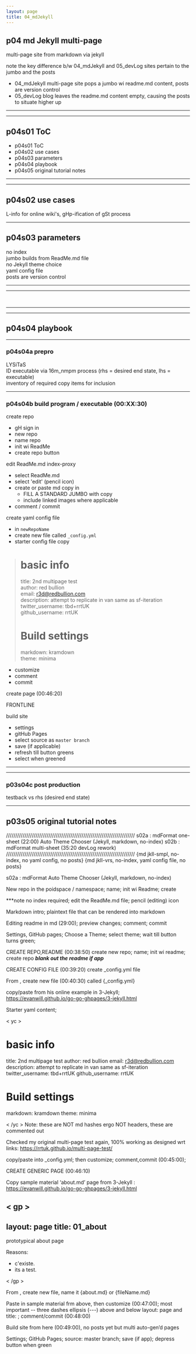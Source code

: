 ```yaml
---
layout: page
title: 04_mdJekyll
---
```


## p04 md Jekyll multi-page ##

multi-page site from markdown via jekyll<br/>

note the key difference b/w 04_mdJekyll and 05_devLog sites pertain to the jumbo and the posts
- 04_mdJekyll multi-page site pops a jumbo wi readme.md content, posts are version control
- 05_devLog blog leaves the readme.md content empty, causing the posts to situate higher up


---
---



## p04s01 ToC ##
- p04s01 ToC
- p04s02 use cases
- p04s03 parameters
- p04s04 playbook
- p04s05 original tutorial notes

---
---

## p04s02 use cases ##

L-info for online wiki's, gHp-ification of gSt process


  
---

## p04s03 parameters ##

no index<br/>
jumbo builds from ReadMe.md file<br/>
no Jekyll theme choice<br/>
yaml config file<br/>
posts are version control<br/>

---
---

<br/>

---
---


## p04s04 playbook ##

---

### p04s04a prepro ###

LYSiTaS<br/>
ID executable via 16m_nmpm process (rhs = desired end state, lhs = executable)<br/>
inventory of required copy items for inclusion

---

### p04s04b build program / executable (00:XX:30) ###

create repo
- gH sign in
- new repo
- name repo
- init wi ReadMe
- create repo button


edit ReadMe.md index-proxy
- select ReadMe.md
- select 'edit' (pencil icon)
- create or paste md copy in
    - FILL A STANDARD JUMBO with copy
    - include linked images where applicable
- comment / commit

create yaml config file
- in `newRepoName`
- create new file called `_config.yml` 
- starter config file copy

> # basic info<br/>
> title: 2nd multipage test<br/>
> author: red bullion<br/>
> email: r3d@redbullion.com<br/>
> description: attempt to replicate in van same as sf-iteration<br/>
> twitter_username: tbd+rrtUK<br/>
> github_username:  rrtUK<br/>
> # Build settings<br/>
> markdown: kramdown<br/>
> theme: minima<br/>

- customize
- comment
- commit

create page (00:46:20)



FRONTLINE

build site
- settings
- gitHub Pages
- select source as `master branch`
- save (if applicable)
- refresh till button greens
- select when greened

---
---

### p03s04c post production ###

testback vs rhs (desired end state)

---

## p03s05 original tutorial notes ##

//////////////////////////////////////////////////////////////////////
s02a	:  mdFormat one-sheet (22:00) Auto Theme Chooser (Jekyll, markdown, no-index)
s02b	:  mdFormat multi-sheet (35:20 devLog rework)
//////////////////////////////////////////////////////////////////////
{md jkll-smpl, no-index, no yaml config, no posts}
{md jkll-vrs, no-index, yaml config file, no posts}

s02a	:  mdFormat Auto Theme Chooser (Jekyll, markdown, no-index)

New repo in the poidspace / namespace;  name;  init wi Readme; create

***note no index required;  edit the ReadMe.md file;  pencil (editing) icon

Markdown intro;  plaintext file that can be rendered into markdown

Editing readme in md (29:00);  preview changes;  comment;  commit

Settings, GitHub pages;  Choose a Theme;  select theme;  wait till button turns green;




CREATE REPO,README
(00:38:50) create new repo;  name;  init wi readme;  create repo
***blank out the readme if app***

CREATE CONFIG FILE
(00:39:20) create _config.yml file


From <newRepoName>, create new file (00:40:30) called {_config.yml}

copy/paste from his online example in 3-Jekyll;
https://evanwill.github.io/go-go-ghpages/3-jekyll.html

Starter yaml content;  


<  yc  >
# basic info
title: 2nd multipage test
author: red bullion
email: r3d@redbullion.com
description: attempt to replicate in van same as sf-iteration
twitter_username: tbd+rrtUK
github_username:  rrtUK

# Build settings
markdown: kramdown
theme: minima

< /yc  >
Note:  these are NOT md hashes ergo NOT headers, these are commented out

Checked my original multi-page test again, 100% working as designed wrt links:
https://rrtuk.github.io/multi-page-test/

copy/paste into _config.yml;  then customize; comment,commit (00:45:00);

CREATE GENERIC PAGE (00:46:10)

Copy sample material ‘about.md’ page from
 3-Jekyll  :  https://evanwill.github.io/go-go-ghpages/3-jekyll.html

<  gp  >
---
layout: page
title: 01_about
---

prototypical about page

Reasons:
- c'existe.
- its a test.



< /gp  >

From <newRepoName>, create new file, name it {about.md} or {fileName.md}

Paste in sample material frm above, then customize (00:47:00);  most important -- three dashes ellipsis (---) above and below layout: page and title: <fileName>; comment/commit (00:48:00)

Build site from here (00:49:00), no posts yet but multi auto-gen’d pages 

Settings;  GitHub Pages;  source: master branch;  save (if app); depress button when green


